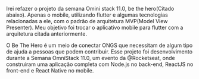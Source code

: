 Irei refazer o projeto da semana Omini stack 11.0, be the hero(Citado abaixo).
Apenas o mobile, utilizando flutter e algumas tecnologias relacionadas a ele, com o padrão
de arquitetura MVP(Model View Presenter). Meu objetivo foi trocar o aplicativo mobile
para flutter com a arquitetura citada anteriormente.

O Be The Hero é um meio de conectar ONGS que necessitam
de algum tipo de ajuda a pessoas que podem contribuir.
Esse projeto foi desenvolvimento durante a Semana OmniStack 11.0,
um evento da @Rocketseat, onde construiram uma aplicação completa com Node.js no back-end,
ReactJS no front-end e React Native no mobile.
